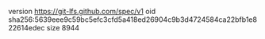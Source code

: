 version https://git-lfs.github.com/spec/v1
oid sha256:5639eee9c59bc5efc3cfd5a418ed26904c9b3d4724584ca22bfb1e822614edec
size 8944
